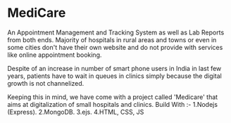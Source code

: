 # MediCare
An Appointment Management and Tracking System as well as Lab Reports from both ends.
Majority of hospitals in rural areas and towns or even in some cities don't have their own website and do not provide with services like online appointment booking.

Despite of an increase in number of smart phone users in India in last few years, patients have to wait in queues in clinics simply because the digital growth is not channelized.

Keeping this in mind, we have come with a project called 'Medicare' that aims at digitalization of small hospitals and clinics.
Build With :- 
1.Nodejs (Express).
2.MongoDB.
3.ejs.
4.HTML, CSS, JS

